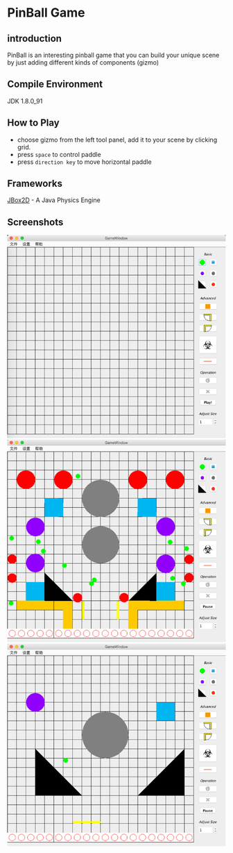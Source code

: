 # PinBall Game
## introduction
PinBall is an interesting pinball game that you can build your unique scene by just adding different kinds of components (gizmo)

## Compile Environment
JDK 1.8.0_91

## How to Play
- choose gizmo from the left tool panel, add it to your scene by clicking grid.
- press `space` to control paddle
- press `direction key` to move horizontal paddle

## Frameworks
[JBox2D](http://www.jbox2d.org/) - A Java Physics Engine

## Screenshots
![01](https://github.com/KaitoHH/PinballGame/raw/master/01.png)
![02](https://github.com/KaitoHH/PinballGame/raw/master/02.png)
![03](https://github.com/KaitoHH/PinballGame/raw/master/03.png)
